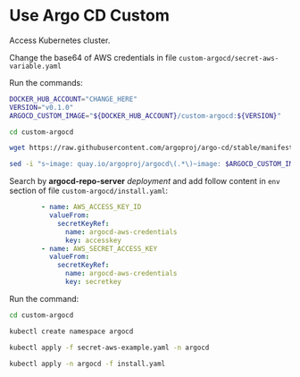# Use Argo CD Custom

Access Kubernetes cluster.

Change the base64 of AWS credentials in file ``custom-argocd/secret-aws-variable.yaml``

Run the commands:

```bash
DOCKER_HUB_ACCOUNT="CHANGE_HERE"
VERSION="v0.1.0"
ARGOCD_CUSTOM_IMAGE="${DOCKER_HUB_ACCOUNT}/custom-argocd:${VERSION}"

cd custom-argocd

wget https://raw.githubusercontent.com/argoproj/argo-cd/stable/manifests/install.yaml -O ./install.yaml

sed -i "s~image: quay.io/argoproj/argocd\(.*\)~image: $ARGOCD_CUSTOM_IMAGE~g" ./install.yaml
```

Search by **argocd-repo-server** *deployment* and add follow content in ``env`` section of file ``custom-argocd/install.yaml``:

```yaml
        - name: AWS_ACCESS_KEY_ID
          valueFrom:
            secretKeyRef:
              name: argocd-aws-credentials
              key: accesskey
        - name: AWS_SECRET_ACCESS_KEY
          valueFrom:
            secretKeyRef:
              name: argocd-aws-credentials
              key: secretkey
```

Run the command:

```bash
cd custom-argocd

kubectl create namespace argocd

kubectl apply -f secret-aws-example.yaml -n argocd

kubectl apply -n argocd -f install.yaml
```
